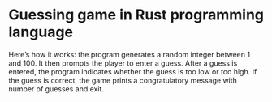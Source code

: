 # Guessing game in Rust programming language
Here’s how it works: the program generates a random integer between 1 and 100. It then prompts the player to enter a guess. After a guess is entered, the program indicates whether the guess is too low or too high. If the guess is correct, the game prints a congratulatory message with number of guesses and exit.

